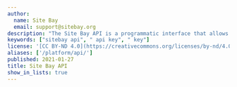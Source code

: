 ```yaml
---
author:
  name: Site Bay
  email: support@sitebay.org
description: "The Site Bay API is a programmatic interface that allows white label design agencies to set up their own shops hosted by us. You can interact with many of the features of [My Site Bay](https://my.sitebay.org/).<br/>To learn more, please visit the Site Bay API reference: <https://www.sitebay.org/support/api/>"
keywords: ["sitebay api", " api key", " key"]
license: '[CC BY-ND 4.0](https://creativecommons.org/licenses/by-nd/4.0)'
aliases: ['/platform/api/']
published: 2021-01-27
title: Site Bay API
show_in_lists: true
---
```


